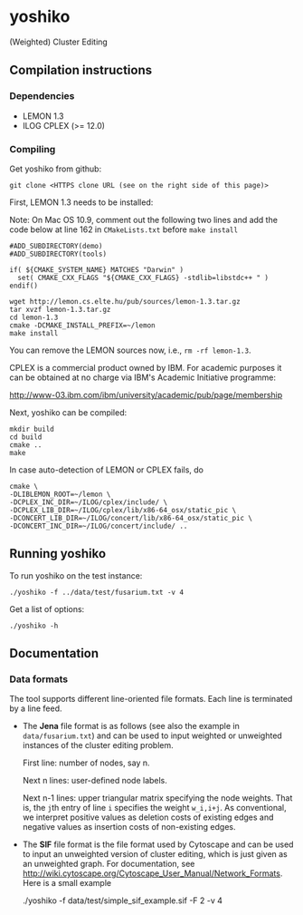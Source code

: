 # yoshiko

(Weighted) Cluster Editing


## Compilation instructions

### Dependencies

* LEMON 1.3
* ILOG CPLEX (>= 12.0)

### Compiling

Get yoshiko from github:

    git clone <HTTPS clone URL (see on the right side of this page)>


First, LEMON 1.3 needs to be installed:

Note: On Mac OS 10.9, comment out the following two lines and add the code below at line 162 in `CMakeLists.txt` before `make install`

    #ADD_SUBDIRECTORY(demo)
    #ADD_SUBDIRECTORY(tools)

    if( ${CMAKE_SYSTEM_NAME} MATCHES "Darwin" )
      set( CMAKE_CXX_FLAGS "${CMAKE_CXX_FLAGS} -stdlib=libstdc++ " )
    endif()

    wget http://lemon.cs.elte.hu/pub/sources/lemon-1.3.tar.gz
    tar xvzf lemon-1.3.tar.gz
    cd lemon-1.3
    cmake -DCMAKE_INSTALL_PREFIX=~/lemon
    make install

You can remove the LEMON sources now, i.e., `rm -rf lemon-1.3`.

CPLEX is a commercial product owned by IBM. For academic purposes it can be obtained at no charge via IBM's Academic Initiative programme:

  http://www-03.ibm.com/ibm/university/academic/pub/page/membership

Next, yoshiko can be compiled:

    mkdir build
    cd build
    cmake ..
    make

In case auto-detection of LEMON or CPLEX fails, do

    cmake \
    -DLIBLEMON_ROOT=~/lemon \
    -DCPLEX_INC_DIR=~/ILOG/cplex/include/ \
    -DCPLEX_LIB_DIR=~/ILOG/cplex/lib/x86-64_osx/static_pic \
    -DCONCERT_LIB_DIR=~/ILOG/concert/lib/x86-64_osx/static_pic \
    -DCONCERT_INC_DIR=~/ILOG/concert/include/ ..

## Running yoshiko

To run yoshiko on the test instance:

    ./yoshiko -f ../data/test/fusarium.txt -v 4

Get a list of options:

    ./yoshiko -h


## Documentation

### Data formats

The tool supports different line-oriented file formats. Each line is terminated by a line feed.

* The **Jena** file format is as follows (see also the example in `data/fusarium.txt`) and can be used to input weighted or unweighted instances of the cluster editing problem.

  First line: number of nodes, say n.

  Next n lines: user-defined node labels.

  Next n-1 lines: upper triangular matrix specifying the node weights. That is, the `j`th entry of line `i` specifies the weight `w_i,i+j`. As conventional, we interpret positive values as deletion costs of existing edges and negative values as insertion costs of non-existing edges.

* The **SIF** file format is the file format used by Cytoscape and can be used to input an unweighted version of cluster editing, which is just given as an unweighted graph. For documentation, see http://wiki.cytoscape.org/Cytoscape_User_Manual/Network_Formats. Here is a small example

    ./yoshiko -f data/test/simple_sif_example.sif -F 2 -v 4
